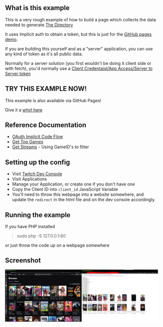 ## What is this example

This is a very rough example of how to build a page which collects the data needed to generate [The Directory](https://www.twitch.tv/directory)

It uses Implicit auth to obtain a token, but this is just for the [GitHub pages demo](https://barrycarlyon.github.io/twitch_misc/examples/browse_categories/).

If you are building this yourself and as a "server" application, you can use any kind of token as it's all public data.

Normally for a server solution (you first wouldn't be doing it client side or with fetch), you'd normally use a [Client Credentaisl/App Access/Server to Server token](https://dev.twitch.tv/docs/authentication/getting-tokens-oauth#oauth-client-credentials-flow)

## TRY THIS EXAMPLE NOW!

This example is also available via GitHub Pages!

Give it a [whirl here](https://barrycarlyon.github.io/twitch_misc/examples/browse_categories/)

## Reference Documentation

- [OAuth Implicit Code Flow](https://dev.twitch.tv/docs/authentication/getting-tokens-oauth#oauth-implicit-code-flow)
- [Get Top Games](https://dev.twitch.tv/docs/api/reference#get-top-games)
- [Get Streams](https://dev.twitch.tv/docs/api/reference#get-streams) - Using GameID's to filter

## Setting up the config

- Visit [Twitch Dev Console](https://dev.twitch.tv/console/)
- Visit Applications
- Manage your Application, or create one if you don't have one
- Copy the Client ID into `client_id` JavaScript Variable
- You'll need to throw this webpage into a website somewhere, and update the `redirect` in the html file and on the dev console accordingly.

## Running the example

If you have PHP installed

> sudo php -S 127.0.0.1:80

or just throw the code up on a webpage somewhere

## Screenshot

![Example](example.png)
